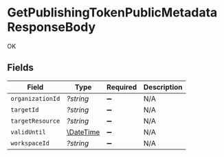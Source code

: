 # GetPublishingTokenPublicMetadataResponseBody

OK


## Fields

| Field                                                         | Type                                                          | Required                                                      | Description                                                   |
| ------------------------------------------------------------- | ------------------------------------------------------------- | ------------------------------------------------------------- | ------------------------------------------------------------- |
| `organizationId`                                              | *?string*                                                     | :heavy_minus_sign:                                            | N/A                                                           |
| `targetId`                                                    | *?string*                                                     | :heavy_minus_sign:                                            | N/A                                                           |
| `targetResource`                                              | *?string*                                                     | :heavy_minus_sign:                                            | N/A                                                           |
| `validUntil`                                                  | [\DateTime](https://www.php.net/manual/en/class.datetime.php) | :heavy_minus_sign:                                            | N/A                                                           |
| `workspaceId`                                                 | *?string*                                                     | :heavy_minus_sign:                                            | N/A                                                           |